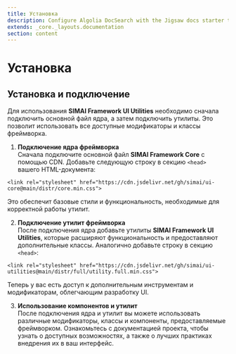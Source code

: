 ```yaml
---
title: Установка
description: Configure Algolia DocSearch with the Jigsaw docs starter template
extends: _core._layouts.documentation
section: content
---
```


# Установка

## Установка и подключение

Для использования **SIMAI Framework UI Utilities** необходимо сначала подключить основной файл ядра, а затем подключить утилиты. Это позволит использовать все доступные модификаторы и классы фреймворка.

1. **Подключение ядра фреймворка**  
   Сначала подключите основной файл **SIMAI Framework Core** с помощью CDN. Добавьте следующую строку в секцию `<head>` вашего HTML-документа:

```
<link rel="stylesheet" href="https://cdn.jsdelivr.net/gh/simai/ui-core@main/distr/core.min.css">
```

   Это обеспечит базовые стили и функциональность, необходимые для корректной работы утилит.

2. **Подключение утилит фреймворка**  
   После подключения ядра добавьте утилиты **SIMAI Framework UI Utilities**, которые расширяют функциональность и предоставляют дополнительные классы. Аналогично добавьте строку в секцию `<head>`:

```
<link rel="stylesheet" href="https://cdn.jsdelivr.net/gh/simai/ui-utilities@main/distr/full/utility.full.min.css">
```

   Теперь у вас есть доступ к дополнительным инструментам и модификаторам, облегчающим разработку UI.

3. **Использование компонентов и утилит**  
   После подключения ядра и утилит вы можете использовать различные модификаторы, классы и компоненты, предоставляемые фреймворком. Ознакомьтесь с документацией проекта, чтобы узнать о доступных возможностях, а также о лучших практиках внедрения их в ваш интерфейс.

